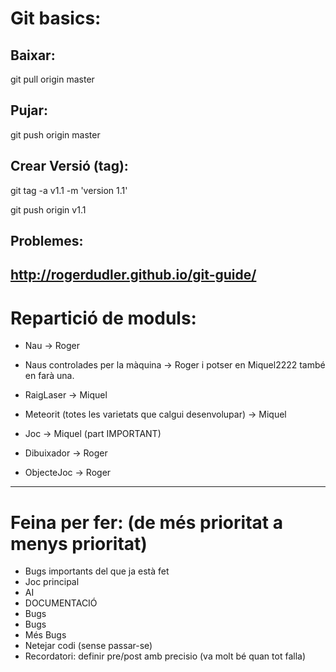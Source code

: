 # Git basics:
## Baixar:
git pull origin master

## Pujar:
git push origin master

## Crear Versió (tag):
git tag -a v1.1 -m 'version 1.1'

git push origin v1.1
## Problemes:
http://rogerdudler.github.io/git-guide/
------------------------------------------------------------
# Repartició de moduls:

* Nau -> Roger

* Naus controlades per la màquina -> Roger i potser en Miquel2222 també en farà una.

* RaigLaser -> Miquel

* Meteorit (totes les varietats que calgui desenvolupar) -> Miquel

* Joc -> Miquel (part IMPORTANT)

* Dibuixador -> Roger

* ObjecteJoc -> Roger

------------------------------------------------------------
# Feina per fer: (de més prioritat a menys prioritat)
* Bugs importants del que ja està fet
* Joc principal
* AI
* DOCUMENTACIÓ
* Bugs
* Bugs
* Més Bugs
* Netejar codi (sense passar-se)
* Recordatori: definir pre/post amb precisio (va molt bé quan tot falla)

